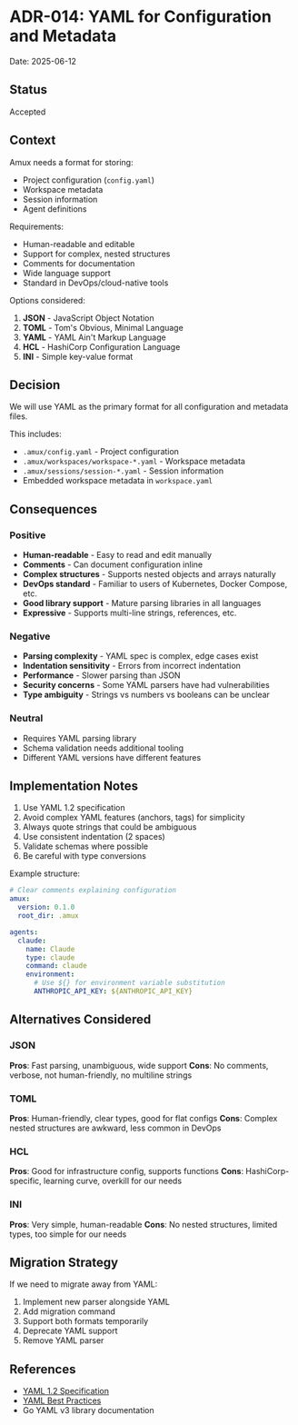 # ADR-014: YAML for Configuration and Metadata

Date: 2025-06-12

## Status

Accepted

## Context

Amux needs a format for storing:

- Project configuration (`config.yaml`)
- Workspace metadata
- Session information
- Agent definitions

Requirements:

- Human-readable and editable
- Support for complex, nested structures
- Comments for documentation
- Wide language support
- Standard in DevOps/cloud-native tools

Options considered:

1. **JSON** - JavaScript Object Notation
2. **TOML** - Tom's Obvious, Minimal Language
3. **YAML** - YAML Ain't Markup Language
4. **HCL** - HashiCorp Configuration Language
5. **INI** - Simple key-value format

## Decision

We will use YAML as the primary format for all configuration and metadata files.

This includes:

- `.amux/config.yaml` - Project configuration
- `.amux/workspaces/workspace-*.yaml` - Workspace metadata
- `.amux/sessions/session-*.yaml` - Session information
- Embedded workspace metadata in `workspace.yaml`

## Consequences

### Positive

- **Human-readable** - Easy to read and edit manually
- **Comments** - Can document configuration inline
- **Complex structures** - Supports nested objects and arrays naturally
- **DevOps standard** - Familiar to users of Kubernetes, Docker Compose, etc.
- **Good library support** - Mature parsing libraries in all languages
- **Expressive** - Supports multi-line strings, references, etc.

### Negative

- **Parsing complexity** - YAML spec is complex, edge cases exist
- **Indentation sensitivity** - Errors from incorrect indentation
- **Performance** - Slower parsing than JSON
- **Security concerns** - Some YAML parsers have had vulnerabilities
- **Type ambiguity** - Strings vs numbers vs booleans can be unclear

### Neutral

- Requires YAML parsing library
- Schema validation needs additional tooling
- Different YAML versions have different features

## Implementation Notes

1. Use YAML 1.2 specification
2. Avoid complex YAML features (anchors, tags) for simplicity
3. Always quote strings that could be ambiguous
4. Use consistent indentation (2 spaces)
5. Validate schemas where possible
6. Be careful with type conversions

Example structure:

```yaml
# Clear comments explaining configuration
amux:
  version: 0.1.0
  root_dir: .amux

agents:
  claude:
    name: Claude
    type: claude
    command: claude
    environment:
      # Use ${} for environment variable substitution
      ANTHROPIC_API_KEY: ${ANTHROPIC_API_KEY}
```

## Alternatives Considered

### JSON

**Pros**: Fast parsing, unambiguous, wide support
**Cons**: No comments, verbose, not human-friendly, no multiline strings

### TOML

**Pros**: Human-friendly, clear types, good for flat configs
**Cons**: Complex nested structures are awkward, less common in DevOps

### HCL

**Pros**: Good for infrastructure config, supports functions
**Cons**: HashiCorp-specific, learning curve, overkill for our needs

### INI

**Pros**: Very simple, human-readable
**Cons**: No nested structures, limited types, too simple for our needs

## Migration Strategy

If we need to migrate away from YAML:

1. Implement new parser alongside YAML
2. Add migration command
3. Support both formats temporarily
4. Deprecate YAML support
5. Remove YAML parser

## References

- [YAML 1.2 Specification](https://yaml.org/spec/1.2/spec.html)
- [YAML Best Practices](https://yaml.org/spec/1.2/spec.html#id2805071)
- Go YAML v3 library documentation
